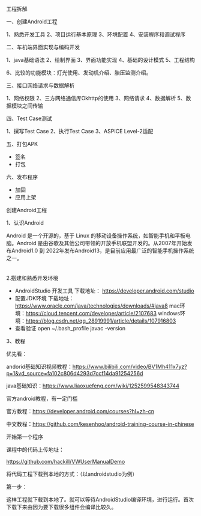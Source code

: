 工程拆解

一、创建Android工程

1、熟悉开发工具
2、项目运行基本原理
3、环境配置
4、安装程序和调试程序

二、车机端界面实现与编码开发

1、java基础语法
2、绘制界面
3、界面功能实现
4、基础的设计模式
5、工程结构

6、比较的功能模块：灯光使用、发动机介绍、胎压监测介绍。

三、接口网络请求与数据解析

1、网络权限
2、三方网络通信库Okhttp的使用
3、网络请求
4、数据解析
5、数据模块之间传输

四、Test Case测试

1、撰写Test Case
2、执行Test Case
3、ASPICE Level-2适配

五、打包APK

- 签名
- 打包

六、发布程序

- 加固
- 应用上架









创建Android工程

1、认识Android

Android 是一个开源的，基于 Linux 的移动设备操作系统，如智能手机和平板电脑。Android 是由谷歌及其他公司带领的开放手机联盟开发的。从2007年开始发布Android1.0  到 2022年发布Android13，是目前应用最广泛的智能手机操作系统之一。





###### 

2.搭建和熟悉开发环境

- AndroidStudio 开发工具
  下载地址： https://developer.android.com/studio
- 配置JDK环境
  下载地址：https://www.oracle.com/java/technologies/downloads/#java8
  mac环境：https://cloud.tencent.com/developer/article/2107683
  windows环境：https://blog.csdn.net/qq_28919991/article/details/107916803
- 查看验证
  open ~/.bash_profile
  javac -version





3、教程

优先看：

andorid基础知识视频教程：https://www.bilibili.com/video/BV1Mh411x7yz?p=1&vd_source=fa102c806d4293d7ccf14da91254256d

java基础知识：https://www.liaoxuefeng.com/wiki/1252599548343744



官方android教程，有一定门槛

官方教程：https://developer.android.com/courses?hl=zh-cn

中文教程：https://github.com/kesenhoo/android-training-course-in-chinese



开始第一个程序



课程中的代码上传地址：

https://github.com/hackill/VWUserManualDemo



将代码工程下载到本地的方式：（以androidstudio为例）



第一步：






这样工程就下载到本地了。就可以等待AndroidStudio编译环境，进行运行。首次下载下来由因为要下载很多组件会编译比较久。
